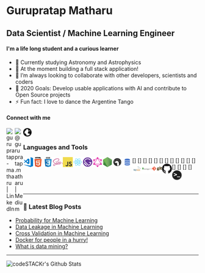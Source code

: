 # Gurupratap Matharu

## Data Scientist / Machine Learning Engineer

#### I'm a life long student and a curious learner

- 🔭 Currently studying Astronomy and Astrophysics
- 🌱 At the moment building a full stack application!
- 👯 I’m always looking to collaborate with other developers, scientists and coders
- 🥅 2020 Goals: Develop usable applications with AI and contribute to Open Source projects
- ⚡  Fun fact: I love to dance the Argentine Tango

#### Connect with me

[<img align="left" alt="gurupratap-matharu | LinkedIn" width="22px" src="https://cdn.jsdelivr.net/npm/simple-icons@v3/icons/linkedin.svg" />][linkedin]
[<img align="left" alt="@gurupratap.matharu | Medium" width="22px" src="https://cdn.jsdelivr.net/npm/simple-icons@3.4.0/icons/medium.svg" />][medium]
[<img align="left" alt="gurupratapmatharu.com" width="22px" src="https://raw.githubusercontent.com/iconic/open-iconic/master/svg/globe.svg" />][website]

<br />

### Languages and Tools

[<img align="left" alt="Visual Studio Code" width="26px" src="https://raw.githubusercontent.com/github/explore/80688e429a7d4ef2fca1e82350fe8e3517d3494d/topics/visual-studio-code/visual-studio-code.png" />]
[<img align="left" alt="HTML5" width="26px" src="https://raw.githubusercontent.com/github/explore/80688e429a7d4ef2fca1e82350fe8e3517d3494d/topics/html/html.png" />]
[<img align="left" alt="CSS3" width="26px" src="https://raw.githubusercontent.com/github/explore/80688e429a7d4ef2fca1e82350fe8e3517d3494d/topics/css/css.png" />]
[<img align="left" alt="Sass" width="26px" src="https://raw.githubusercontent.com/github/explore/80688e429a7d4ef2fca1e82350fe8e3517d3494d/topics/sass/sass.png" />]
[<img align="left" alt="JavaScript" width="26px" src="https://raw.githubusercontent.com/github/explore/80688e429a7d4ef2fca1e82350fe8e3517d3494d/topics/javascript/javascript.png" />]
[<img align="left" alt="React" width="26px" src="https://raw.githubusercontent.com/github/explore/80688e429a7d4ef2fca1e82350fe8e3517d3494d/topics/react/react.png" />]
[<img align="left" alt="Gatsby" width="26px" src="https://raw.githubusercontent.com/github/explore/e94815998e4e0713912fed477a1f346ec04c3da2/topics/gatsby/gatsby.png" />]
[<img align="left" alt="GraphQL" width="26px" src="https://raw.githubusercontent.com/github/explore/80688e429a7d4ef2fca1e82350fe8e3517d3494d/topics/graphql/graphql.png" />]
[<img align="left" alt="Node.js" width="26px" src="https://raw.githubusercontent.com/github/explore/80688e429a7d4ef2fca1e82350fe8e3517d3494d/topics/nodejs/nodejs.png" />]
[<img align="left" alt="Deno" width="26px" src="https://raw.githubusercontent.com/github/explore/361e2821e2dea67711cde99c9c40ed357061cf27/topics/deno/deno.png" />]
[<img align="left" alt="SQL" width="26px" src="https://raw.githubusercontent.com/github/explore/80688e429a7d4ef2fca1e82350fe8e3517d3494d/topics/sql/sql.png" />]
[<img align="left" alt="MySQL" width="26px" src="https://raw.githubusercontent.com/github/explore/80688e429a7d4ef2fca1e82350fe8e3517d3494d/topics/mysql/mysql.png" />]
[<img align="left" alt="MongoDB" width="26px" src="https://raw.githubusercontent.com/github/explore/80688e429a7d4ef2fca1e82350fe8e3517d3494d/topics/mongodb/mongodb.png" />]
[<img align="left" alt="Git" width="26px" src="https://raw.githubusercontent.com/github/explore/80688e429a7d4ef2fca1e82350fe8e3517d3494d/topics/git/git.png" />]
[<img align="left" alt="GitHub" width="26px" src="https://raw.githubusercontent.com/github/explore/78df643247d429f6cc873026c0622819ad797942/topics/github/github.png" />]
[<img align="left" alt="HTML5" width="26px" src="https://raw.githubusercontent.com/github/explore/80688e429a7d4ef2fca1e82350fe8e3517d3494d/topics/terminal/terminal.png" />]

<br />
<br />

---

### 📕 Latest Blog Posts
<!-- BLOG-POST-LIST:START -->
- [Probability for Machine Learning](https://medium.com/@gurupratap.matharu/probability-for-machine-learning-424a0a4e8ab4?source=rss-1da1194c8900------2)
- [Data Leakage in Machine Learning](https://medium.com/@gurupratap.matharu/data-leakage-in-machine-learning-390d560f0969?source=rss-1da1194c8900------2)
- [Cross Validation in Machine Learning](https://medium.com/@gurupratap.matharu/cross-validation-in-machine-learning-96c9cceac685?source=rss-1da1194c8900------2)
- [Docker for people in a hurry!](https://medium.com/@gurupratap.matharu/docker-for-people-in-a-hurry-5d6017e18b4f?source=rss-1da1194c8900------2)
- [What is data mining?](https://medium.com/@gurupratap.matharu/what-is-data-mining-6f90c43b3e68?source=rss-1da1194c8900------2)
<!-- BLOG-POST-LIST:END -->

---

<img align="left" alt="codeSTACKr's Github Stats" src="https://github-readme-stats.codestackr.vercel.app/api?username=codeSTACKr&show_icons=true&hide_border=true" />

[linkedin]: https://linkedin.com/in/gurupratap-matharu
[website]: https://gurupratapmatharu.com
[medium]: https://medium.com/@gurupratap.matharu
